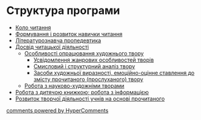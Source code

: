 <div id="hypercomments_widget" class="js-hypercomments-widget invisible"></div>

# Структура програми

  * [Коло читання](kolo_chitannya.md)
  * [Формування і розвиток навички читання](formuvannya_i_rozvitok_navichki_chitannya.md)
  * [Літературознавча пропедевтика](literaturoznavcha_propedevtika.md)
  * [Досвід читацької діяльності](dosvid_chitatskoyi_diyalnosti.md)
    * [Особливості опрацювання художнього твору](osoblivosti_opratsyuvannya_khudozhnogo_tvoru.md)
       * [Усвідомлення жанрових особливостей творів](usvidomlennya_zhanrovуkh_osoblуvostey_tvoriv.md)
       * [Смисловий і структурний аналіз твору](smуslovуy_i_strukturnуy_analiz_tvoru.md)
       * [Засоби художньої виразності, емоційно-оцінне ставлення до змісту прочитаного (прослуханого) твору](zasobу_khudozhnoyi_vуraznosti_emotsiyno-otsinne_stavlennya_do_zmistu_prochуtanogo_proslukhanogo_tvoru.md)
    * [Робота з науково-художніми творами](robota_z_naukovo-khudozhnimi_tvorami.md)
  * [Робота з дитячою книжкою; робота з інформацією](robota_z_dityachoyu_knizhkoyu_robota_z_informatsiyeyu.md)
  * [Розвиток творчої діяльності учнів на основі прочитаного](rozvitok_tvorchoyi_diyalnosti_uchniv_na_osnovi_prochitanogo.md)

<div class="js-hypercomments-container">
<a href="http://hypercomments.com" class="hc-link" title="comments widget">comments powered by HyperComments</a>
</div>